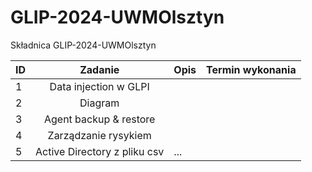 # GLIP-2024-UWMOlsztyn

Składnica GLIP-2024-UWMOlsztyn

| **ID** |         **Zadanie**          | **Opis** | **Termin wykonania** |
|--------|:----------------------------:|----------|:---:|
| 1      |    Data injection w GLPI     |          |  |
| 2      |           Diagram            |          |  |
| 3      |    Agent backup & restore    |          |  |
| 4      |     Zarządzanie rysykiem     |          |  |
| 5      | Active Directory z pliku csv | ...      ||
